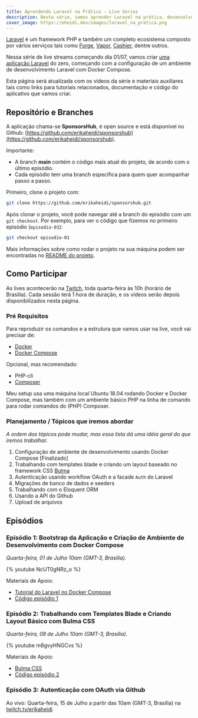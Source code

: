 ```yaml
---
title: Aprendendo Laravel na Prática - Live Series
description: Nesta série, vamos aprender Laravel na prática, desenvolvendo um aplicativo do zero.
cover_image: https://eheidi.dev/images/laravel_na_pratica.png
---
```


[Laravel](https://laravel.com) é um framework PHP e também um completo ecosistema composto por vários serviços tais como [Forge](https://forge.laravel.com/), [Vapor](https://vapor.laravel.com/), [Cashier](https://laravel.com/docs/7.x/billing), dentre outros.

Nessa série de live streams começando dia 01/07, vamos criar [uma aplicação Laravel](https://github.com/erikaheidi/sponsorshub) do zero, começando com a configuração de um ambiente de desenvolvimento Laravel com Docker Compose.

Esta página será atualizada com os vídeos da série e materiais auxiliares tais como links para tutoriais relacionados, documentação e código do aplicativo que vamos criar.

## Repositório e Branches

A aplicação chama-se **SponsorsHub**, é open source e está disponível no Github: [https://github.com/erikaheidi/sponsorshub](https://github.com/erikaheidi/sponsorshub). 

Importante:
- A branch **main** contém o código mais atual do projeto, de acordo com o último episódio.
- Cada episódio tem uma branch específica para quem quer acompanhar passo a passo.

Primeiro, clone o projeto com:

```bash
git clone https://github.com/erikaheidi/sponsorshub.git
```

Após clonar o projeto, você pode navegar até a branch do episódio com um `git checkout`. Por exemplo, para ver o código que fizemos no primeiro episódio (`episodio-01`):

```bash
git checkout episodio-01
```

Mais informações sobre como rodar o projeto na sua máquina podem ser encontradas no [README do projeto](https://github.com/erikaheidi/sponsorshub/blob/episodio-01/README.md).

## Como Participar

As lives acontecerão na [Twitch](https://twitch.tv/erikaheidi), toda quarta-feira às 10h (horário de Brasília). Cada sessão terá 1 hora de duração, e os vídeos serão depois disponibilizados nesta página.

### Pré Requisitos

Para reproduzir os comandos e a estrutura que vamos usar na live, você vai precisar de:

- [Docker](https://www.digitalocean.com/community/tutorials/how-to-install-and-use-docker-on-ubuntu-20-04)
- [Docker Compose](https://www.digitalocean.com/community/tutorials/how-to-install-and-use-docker-compose-on-ubuntu-20-04)

Opcional, mas recomendado:

- PHP-cli
- [Composer](https://www.digitalocean.com/community/tutorials/how-to-install-and-use-composer-on-ubuntu-20-04)

Meu setup usa uma máquina local Ubuntu 18.04 rodando Docker e Docker Compose, mas também com um ambiente básico PHP na linha de comando para rodar comandos do (PHP) Composer.

### Planejamento / Tópicos que iremos abordar
_A ordem dos tópicos pode mudar, mas essa lista dá uma idéia geral do que iremos trabalhar._

1. Configuração de ambiente de desenvolvimento usando Docker Compose [Finalizado]
2. Trabalhando com templates blade e criando um layout baseado no framework CSS [Bulma](https://bulma.io/)
3. Autenticação usando workflow OAuth e a facade `Auth` do Laravel
4. Migrações de banco de dados e seeders
5. Trabalhando com o Eloquent ORM
6. Usando a API do Github
7. Upload de arquivos


## Episódios

### Episódio 1: Bootstrap da Aplicação e Criação de Ambiente de Desenvolvimento com Docker Compose
_Quarta-feira, 01 de Julho 10am (GMT-3, Brasília)._

{% youtube NcUT0gNRz_o %}

Materiais de Apoio:

- [Tutorial do Laravel no Docker Compose](https://www.digitalocean.com/community/tutorials/how-to-install-and-set-up-laravel-with-docker-compose-on-ubuntu-20-04)
- [Código episódio 1](https://github.com/erikaheidi/sponsorshub/tree/episodio-01)

### Episódio 2: Trabalhando com Templates Blade e Criando Layout Básico com Bulma CSS
_Quarta-feira, 08 de Julho 10am (GMT-3, Brasília)._

{% youtube m8gvyHNGCvs %}

Materiais de Apoio:

- [Bulma CSS](https://bulma.io)
- [Código episódio 2](https://github.com/erikaheidi/sponsorshub/tree/episodio-02)


### Episódio 3: Autenticação com OAuth via Github

Ao vivo: Quarta-feira, 15 de Julho a partir das 10am (GMT-3, Brasília) na [twitch.tv/erikaheidi](twitch.tv/erikaheidi)